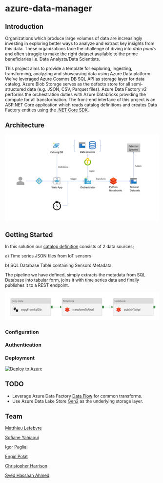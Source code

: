 # azure-data-manager

## Introduction

Organizations which produce large volumes of data are increasingly investing in exploring better ways to analyze and extract key insights from this data. These organizations face the challenge of diving into _data ponds_ and often struggle to make the right dataset available to the prime beneficiaries i.e. Data Analysts/Data Scientists.

This project aims to provide a template for exploring, ingesting, transforming, analyzing and showcasing data using Azure Data platform. We've leveraged Azure Cosmos DB SQL API as storage layer for data catalog. Azure Blob Storage serves as the defacto store for all semi-structured data (e.g. JSON, CSV, Parquet files). Azure Data Factory v2 performs the orchestration duties with Azure Databricks providing the compute for all transformation. The front-end interface of this project is an ASP.NET Core application which reads catalog definitions and creates Data Factory entities using the [.NET Core SDK](https://docs.microsoft.com/en-us/azure/data-factory/quickstart-create-data-factory-dot-net).

## Architecture

![architecture.png](docs/architecture.png)

## Getting Started

In this solution our [catalog definition](DataManager.Web/SampleData) consists of 2 data sources;

a) Time series JSON files from IoT sensors

b) SQL Database Table containing Sensors Metadata

The pipeline we have defined, simply extracts the metadata from SQL Database into tabular form, joins it with time series data and finally publishes it to a REST endpoint.

![architecture.png](docs/adf-pipeline.png)

### Configuration

### Authentication

### Deployment

[![Deploy to Azure](http://azuredeploy.net/deploybutton.png)](https://portal.azure.com/#create/Microsoft.Template/uri/https%3A%2F%2Fraw.githubusercontent.com%2Fsyedhassaanahmed%2Fazure-data-manager%2Fmaster%2Fazuredeploy.json)

## TODO

- Leverage Azure Data Factory [Data Flow](https://github.com/kromerm/adfdataflowdocs) for common transforms.
- Use Azure Data Lake Store [Gen2](https://docs.microsoft.com/en-us/azure/storage/data-lake-storage/introduction) as the underlying storage layer.

## Team

[Matthieu Lefebvre](https://www.linkedin.com/in/matthieu-lefebvre-92166728/)

[Sofiane Yahiaoui](https://www.linkedin.com/in/sofiane-yahiaoui-7006b915/)

[Igor Pagliai](https://github.com/igorpag)

[Engin Polat](https://github.com/polatengin)

[Christopher Harrison](https://github.com/GeekTrainer)

[Syed Hassaan Ahmed](https://twitter.com/hasssaaannn)